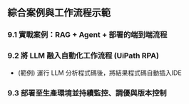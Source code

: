 ## 綜合案例與工作流程示範

### 9.1 實戰案例：RAG + Agent + 部署的端到端流程  
### 9.2 將 LLM 融入自動化工作流程 (UiPath RPA)  
- (範例) 運行 LLM 分析程式碼後，將結果程式碼自動插入IDE
### 9.3 部署至生產環境並持續監控、調優與版本控制